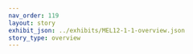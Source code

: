 ```yaml
---
nav_order: 119
layout: story
exhibit_json: ../exhibits/MEL12-1-1-overview.json
story_type: overview
---
```

